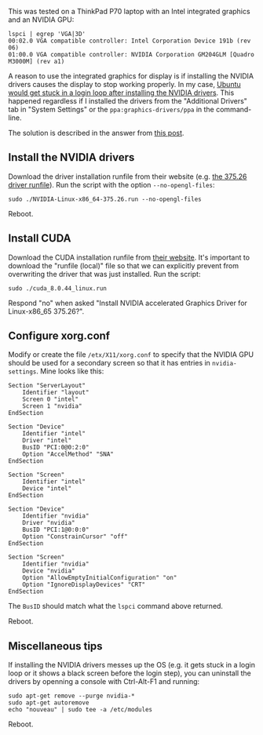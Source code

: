 This was tested on a ThinkPad P70 laptop with an Intel integrated graphics and an NVIDIA GPU:
```
lspci | egrep 'VGA|3D'
00:02.0 VGA compatible controller: Intel Corporation Device 191b (rev 06)
01:00.0 VGA compatible controller: NVIDIA Corporation GM204GLM [Quadro M3000M] (rev a1)
```

A reason to use the integrated graphics for display is if installing the NVIDIA drivers causes the display to stop working properly.
In my case, [Ubuntu would get stuck in a login loop after installing the NVIDIA drivers](http://askubuntu.com/questions/223501/ubuntu-gets-stuck-in-a-login-loop).
This happened regardless if I installed the drivers from the "Additional Drivers" tab in "System Settings" or the `ppa:graphics-drivers/ppa` in the command-line.

The solution is described in the answer from [this post](http://askubuntu.com/questions/779530/how-to-configure-igpu-for-xserver-and-nvidia-gpu-for-cuda).

## Install the NVIDIA drivers
Download the driver installation runfile from their website (e.g. [the 375.26 driver runfile](http://www.nvidia.com/Download/driverResults.aspx/112992/en-us)).
Run the script with the option `--no-opengl-files`:
```
sudo ./NVIDIA-Linux-x86_64-375.26.run --no-opengl-files
```
Reboot.

## Install CUDA
Download the CUDA installation runfile from [their website](https://developer.nvidia.com/cuda-downloads).
It's important to download the "runfile (local)" file so that we can explicitly prevent from overwriting the driver that was just installed.
Run the script:
```
sudo ./cuda_8.0.44_linux.run 
```
Respond "no" when asked "Install NVIDIA accelerated Graphics Driver for Linux-x86_65 375.26?".

## Configure xorg.conf
Modify or create the file `/etx/X11/xorg.conf` to specify that the NVIDIA GPU should be used for a secondary screen so that it has entries in `nvidia-settings`.
Mine looks like this:
```
Section "ServerLayout"
    Identifier "layout"
    Screen 0 "intel"
    Screen 1 "nvidia"
EndSection

Section "Device"
    Identifier "intel"
    Driver "intel"
    BusID "PCI:0@0:2:0"
    Option "AccelMethod" "SNA"
EndSection

Section "Screen"
    Identifier "intel"
    Device "intel"
EndSection

Section "Device"
    Identifier "nvidia"
    Driver "nvidia"
    BusID "PCI:1@0:0:0"
    Option "ConstrainCursor" "off"
EndSection

Section "Screen"
    Identifier "nvidia"
    Device "nvidia"
    Option "AllowEmptyInitialConfiguration" "on"
    Option "IgnoreDisplayDevices" "CRT"
EndSection
```
The `BusID` should match what the `lspci` command above returned.

Reboot.

## Miscellaneous tips
If installing the NVIDIA drivers messes up the OS (e.g. it gets stuck in a login loop or it shows a black screen before the login step), you can uninstall the drivers by openning a console with Ctrl-Alt-F1 and running:
```
sudo apt-get remove --purge nvidia-*
sudo apt-get autoremove
echo "nouveau" | sudo tee -a /etc/modules
```
Reboot.
